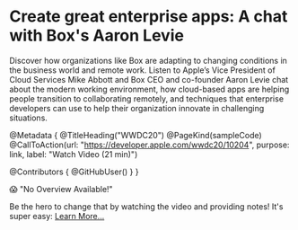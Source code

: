 # Create great enterprise apps: A chat with Box's Aaron Levie

Discover how organizations like Box are adapting to changing conditions in the business world and remote work. Listen to Apple’s Vice President of Cloud Services Mike Abbott and Box CEO and co-founder Aaron Levie chat about the modern working environment, how cloud-based apps are helping people transition to collaborating remotely, and techniques that enterprise developers can use to help their organization innovate in challenging situations.

@Metadata {
   @TitleHeading("WWDC20")
   @PageKind(sampleCode)
   @CallToAction(url: "https://developer.apple.com/wwdc20/10204", purpose: link, label: "Watch Video (21 min)")

   @Contributors {
      @GitHubUser(<replace this with your GitHub handle>)
   }
}

😱 "No Overview Available!"

Be the hero to change that by watching the video and providing notes! It's super easy:
 [Learn More…](https://wwdcnotes.github.io/WWDCNotes/documentation/wwdcnotes/contributing)
